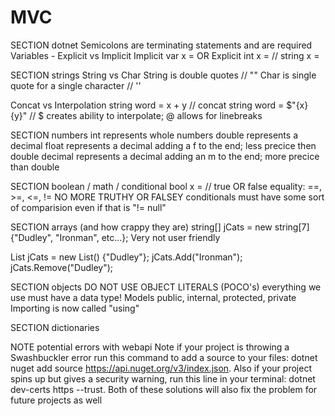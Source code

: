 # MVC

SECTION dotnet
Semicolons are terminating statements and are required
Variables - Explicit vs Implicit
Implicit
  var x = 
  OR 
Explicit
  int x = // string x = 

SECTION strings
String vs Char
  String is double quotes // ""
  Char is single quote for a single character // ''

Concat vs Interpolation
  string word = x + y // concat
  string word = $"{x} {y}" // $ creates ability to interpolate; @ allows for linebreaks

SECTION numbers
int represents whole numbers
double represents a decimal
float represents a decimal adding a f to the end; less precice then double
decimal represents a decimal adding an m to the end; more precice than double

SECTION boolean / math / conditional
bool x = // true OR false
equality: ==, >=, <=, !=
NO MORE TRUTHY OR FALSEY
conditionals must have some sort of comparision even if that is "!= null"

SECTION arrays (and how crappy they are)
string[] jCats = new string[7]{"Dudley", "Ironman", etc...};
Very not user friendly

List<string> jCats = new List<string>() {"Dudley"};
jCats.Add("Ironman");
jCats.Remove("Dudley");

SECTION objects
DO NOT USE OBJECT LITERALS (POCO's)
everything we use must have a data type!
  Models
    public, internal, protected, private
  Importing is now called "using"

SECTION dictionaries


NOTE potential errors with webapi
Note if your project is throwing a Swashbuckler error run this command to add a source to your files: dotnet nuget add source https://api.nuget.org/v3/index.json.
Also if your project spins up but gives a security warning, run this line in your terminal: dotnet dev-certs https --trust.
Both of these solutions will also fix the problem for future projects as well


